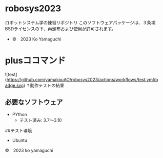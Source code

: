 # robosys2023
ロボットシステム学の練習リポジトリ
このソフトウェアパッケージは、３条項BSDライセンスの下、再頒布および使用が許可されます。
* ©　2023 Ko Yamaguchi
# plusココマンド
![test] (https://github.com/yamakouAO/robosys2023/actions/workflows/test.yml/badge.svg)
↑動作テストの結果

## 必要なソフトウェア
* PYthon
  * テスト済み: 3.7～3.10

##テスト環境
* Ubuntu

©　2023 ko yamaguchi
